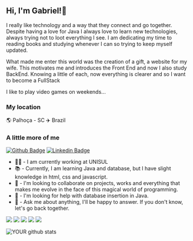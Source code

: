 <h2>Hi, I'm Gabriel!👋</h2> 


I really like technology and a way that they connect and go together. 
Despite having a love for Java I always love to learn new technologies, always trying not to loot everything I see. I am dedicating my time to reading books and studying whenever I can so trying to keep myself updated.

What made me enter this world was the creation of a gift, a website for my wife.
This motivates me and introduces the Front End and now I also study BackEnd.
Knowing a little of each, now everything is clearer and so I want to become a FullStack


I like to play video games on weekends...

<h3> My location </h3>
  🌎 Palhoça - SC ✈️ Brazil


<h3>A little more of me</h3>

[![Github Badge](https://img.shields.io/badge/-Github-000?style=flat-square&logo=Github&logoColor=white&link=https://github.com/programacaogabriel/)](https://github.com/programacaogabriel/)
[![Linkedin Badge](https://img.shields.io/badge/-LinkedIn-blue?style=flat-square&logo=Linkedin&logoColor=white&link=https://www.linkedin.com/in/gabrielmartinsdasilva/
)](https://www.linkedin.com/in/gabrielmartinsdasilva/)




-  🧑‍💻 - I am currently working at UNISUL
-  📚   -  Currently, I am learning Java and database, but I have slight knowledge in html, css and javascript.
-  🤝   -  I'm looking to collaborate on projects, works and everything that makes me evolve in the face of this magical world of programming.
-  🤔   -  I'm looking for help with database insertion in Java.
-  💬   -  Ask me about anything, I'll be happy to answer. If you don't know, let's go back together.

 <img src="https://img.shields.io/badge/MySQL-00000F?style=for-the-badge&logo=mysql&logoColor=white"/>
 <img src="https://img.shields.io/badge/Java-ED8B00?style=for-the-badge&logo=java&logoColor=white"/>
 <img src="https://img.shields.io/badge/JavaScript-F7DF1E?style=for-the-badge&logo=javascript&logoColor=black"/>
 <img src="https://img.shields.io/badge/HTML5-E34F26?style=for-the-badge&logo=html5&logoColor=white"/>
 <img src="https://img.shields.io/badge/CSS3-1572B6?style=for-the-badge&logo=css3&logoColor=white"/>

![YOUR github stats](https://github-readme-stats.vercel.app/api?username=programacaogabriel)

